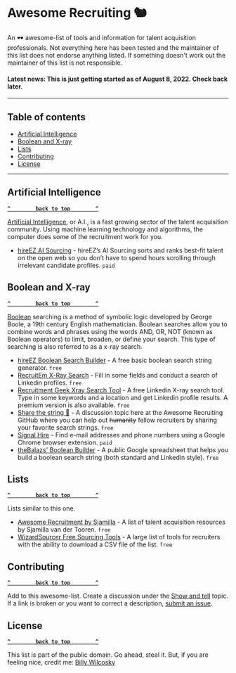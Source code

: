 # Awesome Recruiting 🐿
An 🕶 awesome-list of tools and information for talent acquisition professionals. Not everything here has been tested and the maintainer of this list does not endorse anything listed. If something doesn't work out the maintainer of this list is not responsible.

#### Latest news: This is just getting started as of August 8, 2022. Check back later.

--------------------

## Table of contents

- [Artificial Intelligence](#artificial-intelligence)
- [Boolean and X-ray](#boolean-and-x-ray)
- [Lists](#lists)
- [Contributing](#contributing)
- [License](#license)

--------------------

## Artificial Intelligence

**[`^        back to top        ^`](#)**

[Artificial Intelligence](https://en.wikipedia.org/wiki/Artificial_intelligence), or A.I., is a fast growing sector of the talent acquisition community. Using machine learning technology and algorithms, the computer does some of the recruitment work for you.

- [hireEZ AI Sourcing](https://hireez.com/solutions/ai-sourcing/) - hireEZ’s AI Sourcing sorts and ranks best-fit talent on the open web so you don’t have to spend hours scrolling through irrelevant candidate profiles. `paid`

## Boolean and X-ray

**[`^        back to top        ^`](#)**

[Boolean](https://en.wikipedia.org/wiki/Boolean_expression) searching is a method of symbolic logic developed by George Boole, a 19th century English mathematician. Boolean searches allow you to combine words and phrases using the words AND, OR, NOT (known as Boolean operators) to limit, broaden, or define your search. This type of searching is also referred to as a x-ray search.

- [hireEZ Boolean Search Builder](https://hireez.com/solutions/boolean-builder/) - A free basic boolean search string generator. `free`
- [RecruitEm X-Ray Search](https://recruitin.net) - Fill in some fields and conduct a search of Linkedin profiles. `free`
- [Recruitment Geek Xray Search Tool](https://recruitmentgeek.com/tools/linkedin) - A free Linkedin X-ray search tool. Type in some keywords and a location and get Linkedin profile results. A premium version is also available. `free`
- [Share the string 🧶](https://github.com/zerosonesfun/awesome-recruiting/discussions/2) - A discussion topic here at the Awesome Recruiting GitHub where you can help out ~~humanity~~ fellow recruiters by sharing your favorite search strings. `free`
- [Signal Hire](https://www.signalhire.com) - Find e-mail addresses and phone numbers using a Google Chrome browser extension. `paid`
- [theBalazs' Boolean Builder](https://docs.google.com/spreadsheets/d/1v27Oybrv9H5sn3MMD76clLp2B4mwhA7OtUkfQzlNu8w/edit#gid=413477126) - A public Google spreadsheet that helps you build a boolean search string (both standard and Linkedin style). `free`

## Lists

**[`^        back to top        ^`](#)**

Lists similar to this one.

- [Awesome Recruitment by Sjamilla](https://github.com/Sjamilla/awesome-recruitment) - A list of talent acquisition resources by Sjamilla van der Tooren. `free`
- [WizardSourcer Free Sourcing Tools](https://wizardsourcer.com/tools/) - A large list of tools for recruiters with the ability to download a CSV file of the list. `free`

## Contributing

**[`^        back to top        ^`](#)**

Add to this awesome-list. Create a discussion under the [Show and tell](https://github.com/zerosonesfun/awesome-recruiting/discussions/categories/show-and-tell) topic. If a link is broken or you want to correct a description, [submit an issue](https://github.com/zerosonesfun/awesome-recruiting/issues).

## License

**[`^        back to top        ^`](#)**

This list is part of the public domain. Go ahead, steal it. But, if you are feeling nice, credit me: [Billy Wilcosky](https://wilcosky.com)
